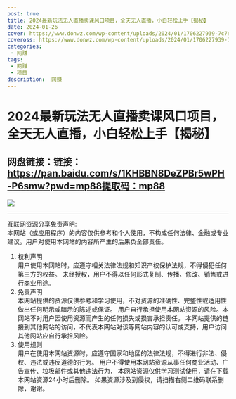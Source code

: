 ```yaml
---
post: true
title: 2024最新玩法无人直播卖课风口项目，全天无人直播，小白轻松上手【揭秘】
date: 2024-01-26
cover: https://www.donwz.com/wp-content/uploads/2024/01/1706227939-7c7e118e6a7ff04.jpg
coveross: https://www.donwz.com/wp-content/uploads/2024/01/1706227939-7c7e118e6a7ff04.jpg
categories:
 - 网赚
tags:
 - 网赚
 - 项目
description:  网赚
---
```

# 2024最新玩法无人直播卖课风口项目，全天无人直播，小白轻松上手【揭秘】

## 网盘链接：链接：https://pan.baidu.com/s/1KHBBN8DeZPBr5wPH-P6smw?pwd=mp88提取码：mp88  

![](https://www.donwz.com/wp-content/uploads/2024/01/1706227939-7c7e118e6a7ff04.jpg)

---
互联网资源分享免责声明:  
本网站（或应用程序）的内容仅供参考和个人使用，不构成任何法律、金融或专业建议。用户对使用本网站的内容所产生的后果负全部责任。
1. 权利声明  
用户使用本网站时，应遵守相关法律法规和知识产权保护法规，不得侵犯任何第三方的权益。
未经授权，用户不得以任何形式复制、传播、修改、销售或进行商业用途。
2. 免责声明  
本网站提供的资源仅供参考和学习使用，不对资源的准确性、完整性或适用性做出任何明示或暗示的陈述或保证。
用户自行承担使用本网站资源的风险。本网站不对用户因使用资源而产生的任何损失或损害承担责任。
本网站提供的链接到其他网站的访问，不代表本网站对该等网站内容的认可或支持，用户访问其他网站应自行承担风险。
3. 使用规则  
用户在使用本网站资源时，应遵守国家和地区的法律法规，不得进行非法、侵权、违法或违反道德的行为。
用户不得使用本网站资源从事任何商业活动、广告宣传、垃圾邮件或其他违法行为，
本网站资源仅供学习测试使用，请在下载本网站资源24小时后删除。
如果资源涉及到侵权，请扫描右侧二维码联系删除，谢谢。
